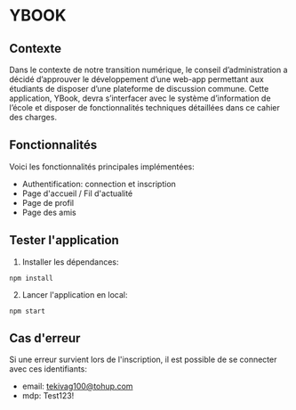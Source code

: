 # YBOOK

## Contexte

Dans le contexte de notre transition numérique, le conseil d’administration a décidé
d’approuver le développement d’une web-app permettant aux étudiants de disposer
d’une plateforme de discussion commune. Cette application, YBook, devra s’interfacer
avec le système d’information de l’école et disposer de fonctionnalités techniques
détaillées dans ce cahier des charges.

## Fonctionnalités

Voici les fonctionnalités principales implémentées:

- Authentification: connection et inscription
- Page d'accueil / Fil d'actualité
- Page de profil
- Page des amis

## Tester l'application

1. Installer les dépendances:

```
npm install
```

2. Lancer l'application en local:

```
npm start
```

## Cas d'erreur

Si une erreur survient lors de l'inscription, il est possible de se connecter avec ces identifiants:

- email: tekivag100@tohup.com
- mdp: Test123!
